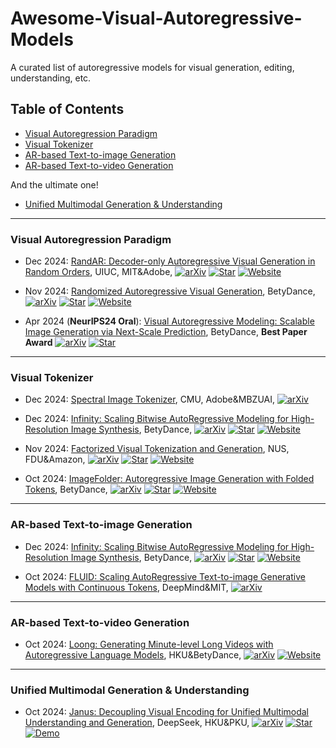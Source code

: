 # Awesome-Visual-Autoregressive-Models

A curated list of autoregressive models for visual generation, editing, understanding, etc.


## Table of Contents <!-- omit in toc -->

[//]: # (- [Basemodel]&#40;#&#41;)

- [Visual Autoregression Paradigm](#visual-autoregression-paradigm)
- [Visual Tokenizer](#Tokenizer)
- [AR-based Text-to-image Generation](#evaluation-benchmarks-and-metrics)
- [AR-based Text-to-video Generation](#evaluation-benchmarks-and-metrics)

And the ultimate one!

- [Unified Multimodal Generation & Understanding](#evaluation-benchmarks-and-metrics)



----
### Visual Autoregression Paradigm


+ Dec 2024:  [RandAR: Decoder-only Autoregressive Visual Generation in Random Orders](https://rand-ar.github.io/), UIUC, MIT&Adobe, [![arXiv](https://img.shields.io/badge/arXiv-b31b1b.svg)](https://arxiv.org/abs/2412.01827)
  [![Star](https://img.shields.io/github/stars/ziqipang/RandAR.svg?style=social&label=Star)](https://github.com/ziqipang/RandAR) [![Website](https://img.shields.io/badge/Website-9cf)](https://rand-ar.github.io/)


+ Nov 2024:  [Randomized Autoregressive Visual Generation](https://arxiv.org/abs/2411.00776), BetyDance, [![arXiv](https://img.shields.io/badge/arXiv-b31b1b.svg)](https://arxiv.org/abs/2411.00776)
  [![Star](https://img.shields.io/github/stars/bytedance/1d-tokenizer.svg?style=social&label=Star)](https://github.com/bytedance/1d-tokenizer) [![Website](https://img.shields.io/badge/Website-9cf)](https://yucornetto.github.io/projects/rar.html)


+ Apr 2024 (**NeurIPS24 Oral**):  [Visual Autoregressive Modeling: Scalable Image Generation via Next-Scale Prediction](https://arxiv.org/abs/2404.02905), BetyDance,  **Best Paper Award** [![arXiv](https://img.shields.io/badge/arXiv-b31b1b.svg)](https://arxiv.org/abs/2404.02905)
  [![Star](https://img.shields.io/github/stars/FoundationVision/VAR.svg?style=social&label=Star)](https://github.com/FoundationVision/VAR)

----
### Visual Tokenizer

+ Dec 2024:  [Spectral Image Tokenizer](https://arxiv.org/abs/2412.09607), CMU, Adobe&MBZUAI, [![arXiv](https://img.shields.io/badge/arXiv-b31b1b.svg)](https://arxiv.org/abs/2412.09607)

[//]: # (  [![Star]&#40;https://img.shields.io/github/stars/lxa9867/ImageFolder.svg?style=social&label=Star&#41;]&#40;https://github.com/lxa9867/ImageFolder&#41; [![Website]&#40;https://img.shields.io/badge/Website-9cf&#41;]&#40;https://lxa9867.github.io/works/imagefolder/index.html&#41;)

+ Dec 2024:  [Infinity: Scaling Bitwise AutoRegressive Modeling for High-Resolution Image Synthesis](https://arxiv.org/abs/2412.04431), BetyDance, [![arXiv](https://img.shields.io/badge/arXiv-b31b1b.svg)](https://arxiv.org/abs/2412.04431)
  [![Star](https://img.shields.io/github/stars/FoundationVision/Infinity.svg?style=social&label=Star)](https://github.com/FoundationVision/Infinity) [![Website](https://img.shields.io/badge/Website-9cf)](https://foundationvision.github.io/infinity.project/)

+ Nov 2024:  [Factorized Visual Tokenization and Generation](https://showlab.github.io/FQGAN/), NUS, FDU&Amazon, [![arXiv](https://img.shields.io/badge/arXiv-b31b1b.svg)](https://arxiv.org/abs/2411.16681)
  [![Star](https://img.shields.io/github/stars/showlab/FQGAN.svg?style=social&label=Star)](https://github.com/showlab/FQGAN) [![Website](https://img.shields.io/badge/Website-9cf)](https://showlab.github.io/FQGAN/)

+ Oct 2024:  [ImageFolder: Autoregressive Image Generation with Folded Tokens](https://arxiv.org/abs/2410.01756), BetyDance, [![arXiv](https://img.shields.io/badge/arXiv-b31b1b.svg)](https://arxiv.org/abs/2410.01756)
  [![Star](https://img.shields.io/github/stars/lxa9867/ImageFolder.svg?style=social&label=Star)](https://github.com/lxa9867/ImageFolder) [![Website](https://img.shields.io/badge/Website-9cf)](https://lxa9867.github.io/works/imagefolder/index.html)

----
### AR-based Text-to-image Generation

+ Dec 2024:  [Infinity: Scaling Bitwise AutoRegressive Modeling for High-Resolution Image Synthesis](https://arxiv.org/abs/2412.04431), BetyDance, [![arXiv](https://img.shields.io/badge/arXiv-b31b1b.svg)](https://arxiv.org/abs/2412.04431)
  [![Star](https://img.shields.io/github/stars/FoundationVision/Infinity.svg?style=social&label=Star)](https://github.com/FoundationVision/Infinity) [![Website](https://img.shields.io/badge/Website-9cf)](https://foundationvision.github.io/infinity.project/)

+ Oct 2024:  [FLUID: Scaling AutoRegressive Text-to-image Generative Models with Continuous Tokens](https://arxiv.org/abs/2410.13863), DeepMind&MIT, [![arXiv](https://img.shields.io/badge/arXiv-b31b1b.svg)](https://arxiv.org/abs/2410.13863)

[//]: # (  [![Star]&#40;https://img.shields.io/github/stars/FoundationVision/Infinity.svg?style=social&label=Star&#41;]&#40;https://github.com/FoundationVision/Infinity&#41; [![Website]&#40;https://img.shields.io/badge/Website-9cf&#41;]&#40;https://foundationvision.github.io/infinity.project/&#41;)

----
### AR-based Text-to-video Generation

+ Oct 2024:  [Loong: Generating Minute-level Long Videos with Autoregressive Language Models](https://arxiv.org/abs/2410.02757), HKU&BetyDance, [![arXiv](https://img.shields.io/badge/arXiv-b31b1b.svg)](https://arxiv.org/abs/2410.02757)
  [![Website](https://img.shields.io/badge/Website-9cf)](https://epiphqny.github.io/Loong-video/)


----
### Unified Multimodal Generation & Understanding

+ Oct 2024: [Janus: Decoupling Visual Encoding for Unified Multimodal Understanding and Generation](https://arxiv.org/pdf/2410.13848), DeepSeek, HKU&PKU, [![arXiv](https://img.shields.io/badge/arXiv-b31b1b.svg)](https://arxiv.org/abs/2412.04431)
  [![Star](https://img.shields.io/github/stars/deepseek-ai/Janus.svg?style=social&label=Star)](https://github.com/deepseek-ai/Janus)  [![Demo](https://img.shields.io/badge/demo-gree)](https://huggingface.co/spaces/deepseek-ai/Janus-1.3B)

